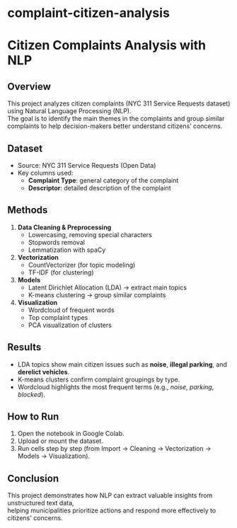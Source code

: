 # complaint-citizen-analysis
# Citizen Complaints Analysis with NLP

##  Overview
This project analyzes citizen complaints (NYC 311 Service Requests dataset) using Natural Language Processing (NLP).  
The goal is to identify the main themes in the complaints and group similar complaints to help decision-makers better understand citizens’ concerns.

##  Dataset
- Source: NYC 311 Service Requests (Open Data)
- Key columns used:
  - **Complaint Type**: general category of the complaint
  - **Descriptor**: detailed description of the complaint

##  Methods
1. **Data Cleaning & Preprocessing**
   - Lowercasing, removing special characters
   - Stopwords removal
   - Lemmatization with spaCy
2. **Vectorization**
   - CountVectorizer (for topic modeling)
   - TF-IDF (for clustering)
3. **Models**
   - Latent Dirichlet Allocation (LDA) → extract main topics
   - K-means clustering → group similar complaints
4. **Visualization**
   - Wordcloud of frequent words
   - Top complaint types
   - PCA visualization of clusters

##  Results
- LDA topics show main citizen issues such as **noise**, **illegal parking**, and **derelict vehicles**.
- K-means clusters confirm complaint groupings by type.
- Wordcloud highlights the most frequent terms (e.g., *noise*, *parking*, *blocked*).

##  How to Run
1. Open the notebook in Google Colab.
2. Upload or mount the dataset.
3. Run cells step by step (from Import → Cleaning → Vectorization → Models → Visualization).

##  Conclusion
This project demonstrates how NLP can extract valuable insights from unstructured text data,  
helping municipalities prioritize actions and respond more effectively to citizens' concerns.

